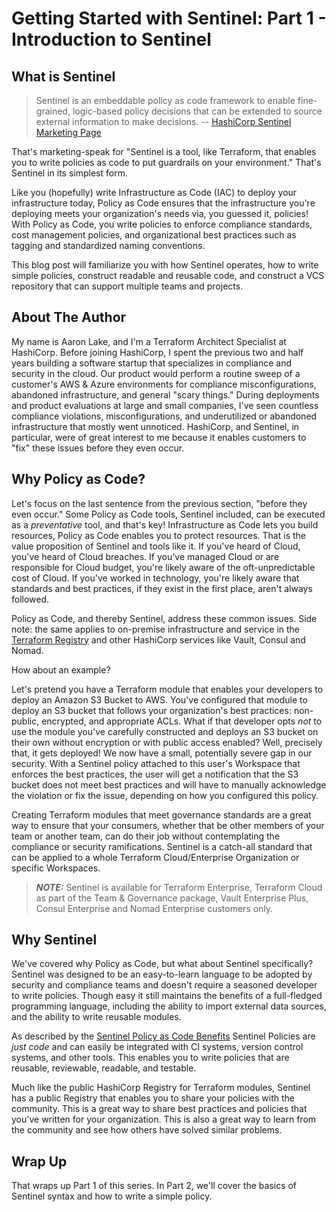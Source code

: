 # Getting Started with Sentinel: Part 1 - Introduction to Sentinel

## What is Sentinel

> Sentinel is an embeddable policy as code framework to enable fine-grained,
> logic-based policy decisions that can be extended to source external
> information to make decisions.
> -- [HashiCorp Sentinel Marketing Page](https://www.hashicorp.com/sentinel)

That's marketing-speak for "Sentinel is a tool, like Terraform, that enables you to write policies as code to put guardrails on your environment." That's Sentinel in its simplest form.

Like you (hopefully) write Infrastructure as Code (IAC) to deploy your infrastructure today, Policy as Code ensures that the infrastructure you're deploying meets your organization's needs via, you guessed it, policies! With Policy as Code, you write policies to enforce compliance standards, cost management policies, and organizational best practices such as tagging and standardized naming conventions.

This blog post will familiarize you with how Sentinel operates, how to write simple policies, construct readable and reusable code, and construct a VCS repository that can support multiple teams and projects.

## About The Author

My name is Aaron Lake, and I'm a Terraform Architect Specialist at HashiCorp. Before joining HashiCorp, I spent the previous two and half years building a software startup that specializes in compliance and security in the cloud. Our product would perform a routine sweep of a customer's AWS & Azure environments for compliance misconfigurations, abandoned infrastructure, and general "scary things." During deployments and product evaluations at large and small companies, I've seen countless compliance violations, misconfigurations, and underutilized or abandoned infrastructure that mostly went unnoticed. HashiCorp, and Sentinel, in particular, were of great interest to me because it enables customers to "fix" these issues before they even occur.

## Why Policy as Code?

Let's focus on the last sentence from the previous section, "before they even occur." Some Policy as Code tools, Sentinel included, can be executed as a _preventative_ tool, and that's key! Infrastructure as Code lets you build resources, Policy as Code enables you to protect resources. That is the value proposition of Sentinel and tools like it. If you've heard of Cloud, you've heard of Cloud breaches. If you've managed Cloud or are responsible for Cloud budget, you're likely aware of the oft-unpredictable cost of Cloud. If you've worked in technology, you're likely aware that standards and best practices, if they exist in the first place, aren't always followed.

Policy as Code, and thereby Sentinel, address these common issues. Side note: the same applies to on-premise infrastructure and service in the [Terraform Registry](https://registry.terraform.io/browse/providers) and other HashiCorp services like Vault, Consul and Nomad.

How about an example?

Let's pretend you have a Terraform module that enables your developers to deploy an Amazon S3 Bucket to AWS. You've configured that module to deploy an S3 bucket that follows your organization's best practices: non-public, encrypted, and appropriate ACLs. What if that developer opts _not_ to use the module you've carefully constructed and deploys an S3 bucket on their own without encryption or with public access enabled? Well, precisely that, it gets deployed! We now have a small, potentially severe gap in our security. With a Sentinel policy attached to this user's Workspace that enforces the best practices, the user will get a notification that the S3 bucket does not meet best practices and will have to manually acknowledge the violation or fix the issue, depending on how you configured this policy.

Creating Terraform modules that meet governance standards are a great way to ensure that your consumers, whether that be other members of your team or another team, can do their job without contemplating the compliance or security ramifications. Sentinel is a catch-all standard that can be applied to a whole Terraform Cloud/Enterprise Organization or specific Workspaces.

> **_NOTE:_** Sentinel is available for Terraform Enterprise, Terraform Cloud as part of the Team & Governance package, Vault Enterprise Plus, Consul Enterprise and Nomad Enterprise customers only.

## Why Sentinel

We've covered why Policy as Code, but what about Sentinel specifically? Sentinel was designed to be an easy-to-learn language to be adopted by security and compliance teams and doesn't require a seasoned developer to write policies. Though easy it still maintains the benefits of a full-fledged programming language, including the ability to import external data sources, and the ability to write reusable modules.

As described by the [Sentinel Policy as Code Benefits](https://docs.hashicorp.com/sentinel/concepts/policy-as-code) Sentinel Policies are _just code_ and can easily be integrated with CI systems, version control systems, and other tools. This enables you to write policies that are reusable, reviewable, readable, and testable.

Much like the public HashiCorp Registry for Terraform modules, Sentinel has a public Registry that enables you to share your policies with the community. This is a great way to share best practices and policies that you've written for your organization. This is also a great way to learn from the community and see how others have solved similar problems.

## Wrap Up

That wraps up Part 1 of this series. In Part 2, we'll cover the basics of Sentinel syntax and how to write a simple policy.
